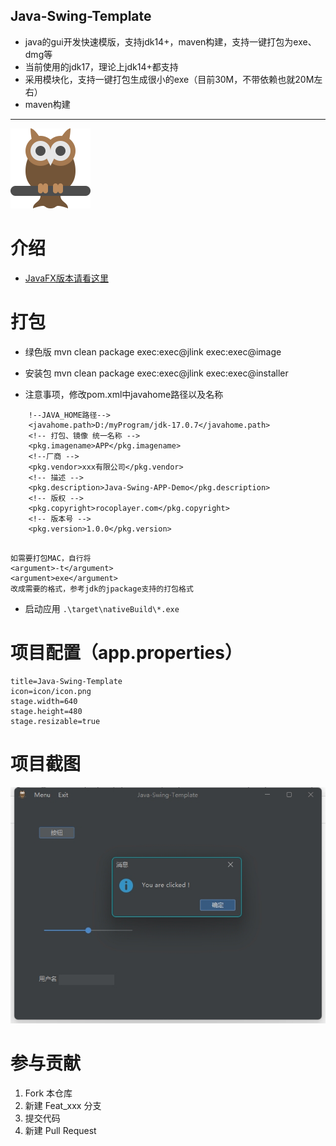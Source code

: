 ## Java-Swing-Template
- java的gui开发快速模版，支持jdk14+，maven构建，支持一键打包为exe、dmg等
- 当前使用的jdk17，理论上jdk14+都支持
- 采用模块化，支持一键打包生成很小的exe（目前30M，不带依赖也就20M左右）
- maven构建
    
---

![LOGO](./src/main/resources/com/rocoplayer/app/icon/icon.png)

# 介绍

- [JavaFX版本请看这里](https://gitee.com/52jian/JavaFX-Template-Native)

# 打包
- 绿色版 mvn clean package exec:exec@jlink exec:exec@image
- 安装包 mvn clean package exec:exec@jlink exec:exec@installer

- 注意事项，修改pom.xml中javahome路径以及名称

```
    !--JAVA_HOME路径-->
    <javahome.path>D:/myProgram/jdk-17.0.7</javahome.path>
    <!-- 打包、镜像 统一名称 -->
    <pkg.imagename>APP</pkg.imagename>
    <!--厂商 -->
    <pkg.vendor>xxx有限公司</pkg.vendor>
    <!-- 描述 -->
    <pkg.description>Java-Swing-APP-Demo</pkg.description>
    <!-- 版权 -->
    <pkg.copyright>rocoplayer.com</pkg.copyright>
    <!-- 版本号 -->
    <pkg.version>1.0.0</pkg.version>
```

```

如需要打包MAC，自行将
<argument>-t</argument>
<argument>exe</argument>
改成需要的格式，参考jdk的jpackage支持的打包格式
```


- 启动应用 `.\target\nativeBuild\*.exe`

# 项目配置（app.properties）

```properties
title=Java-Swing-Template
icon=icon/icon.png
stage.width=640
stage.height=480
stage.resizable=true
```


# 项目截图
![截图](./screenshot/01.jpg)

# 参与贡献

1.  Fork 本仓库
2.  新建 Feat_xxx 分支
3.  提交代码
4.  新建 Pull Request
